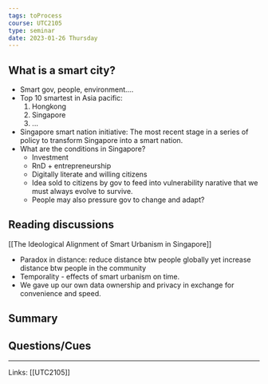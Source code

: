 ```yaml
---
tags: toProcess
course: UTC2105
type: seminar
date: 2023-01-26 Thursday
---
```


## What is a smart city?

- Smart gov, people, environment....
- Top 10 smartest in Asia pacific:
	1. Hongkong
	2. Singapore
	3. ...
- Singapore smart nation initiative: The most recent stage in a series of policy to transform Singapore into a smart nation.
- What are the conditions in Singapore?
	- Investment
	- RnD + entrepreneurship
	- Digitally literate and willing citizens
	- Idea sold to citizens by gov to feed into vulnerability narative that we must always evolve to survive.
	- People may also pressure gov to change and adapt?

## Reading discussions

[[The Ideological Alignment of Smart Urbanism in Singapore]]

- Paradox in distance: reduce distance btw people globally yet increase distance btw people in the community
- Temporality - effects of smart urbanism on time.
- We gave up our own data ownership and privacy in exchange for convenience and speed.



## Summary

## Questions/Cues

---
Links: [[UTC2105]]
